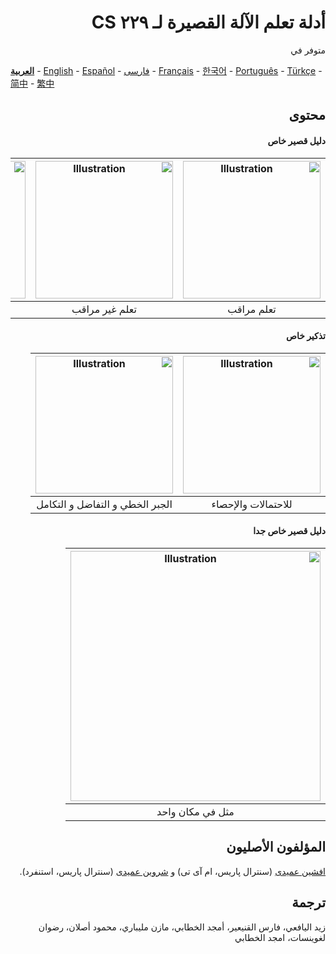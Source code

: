 <span dir="rtl" align="right">

# أدلة تعلم الآلة القصيرة لـ CS ۲۲۹ 

متوفر في

</span>

[**العربية**](https://github.com/afshinea/stanford-cs-229-machine-learning/tree/master/ar) -  [English](https://github.com/afshinea/stanford-cs-229-machine-learning/tree/master/en) -  [Español](https://github.com/afshinea/stanford-cs-229-machine-learning/tree/master/es) -  [فارسی](https://github.com/afshinea/stanford-cs-229-machine-learning/tree/master/fa) -  [Français](https://github.com/afshinea/stanford-cs-229-machine-learning/tree/master/fr) -  [한국어](https://stanford.edu/~shervine/l/ko/teaching/cs-229/cheatsheet-machine-learning-tips-and-tricks) -  [Português](https://github.com/afshinea/stanford-cs-229-machine-learning/tree/master/pt) -  [Türkçe](https://github.com/afshinea/stanford-cs-229-machine-learning/tree/master/tr) -  [简中](https://github.com/afshinea/stanford-cs-229-machine-learning/tree/master/zh) -  [繁中](https://github.com/afshinea/stanford-cs-229-machine-learning/tree/master/zh-tw)

<span dir="rtl" align="right">

## محتوى
#### دليل قصير خاص
|<a href="https://github.com/afshinea/stanford-cs-229-machine-learning/blob/master/ar/cheatsheet-supervised-learning.pdf"><img src="https://stanford.edu/~shervine/teaching/cs-229/illustrations/cover/fa-001.png?" alt="Illustration" width="220px"/></a>|<a href="https://github.com/afshinea/stanford-cs-229-machine-learning/blob/master/ar/cheatsheet-unsupervised-learning.pdf"><img src="https://stanford.edu/~shervine/teaching/cs-229/illustrations/cover/fa-002.png?" alt="Illustration" width="220px"/></a>|<a href="https://github.com/afshinea/stanford-cs-229-machine-learning/blob/master/ar/cheatsheet-deep-learning.pdf"><img src="https://stanford.edu/~shervine/teaching/cs-229/illustrations/cover/fa-003.png?" alt="Illustration" width="220px"/></a>|<a href="https://github.com/afshinea/stanford-cs-229-machine-learning/blob/master/ar/cheatsheet-machine-learning-tips-and-tricks.pdf"><img src="https://stanford.edu/~shervine/teaching/cs-229/illustrations/cover/fa-004.png?" alt="Illustration" width="220px"/></a>|
|:--:|:--:|:--:|:--:|
|تعلم مراقب|تعلم غير مراقب|تعلم متعمق|لنصائح وحيل تعلّم الآلة



#### تذكير خاص
|<a href="https://github.com/afshinea/stanford-cs-229-machine-learning/blob/master/ar/refresher-probabilities-statistics.pdf"><img src="https://stanford.edu/~shervine/teaching/cs-229/illustrations/cover/fa-005.png" alt="Illustration" width="220px"/></a>|<a href="https://github.com/afshinea/stanford-cs-229-machine-learning/blob/master/ar/refresher-algebra-calculus.pdf"><img src="https://stanford.edu/~shervine/teaching/cs-229/illustrations/cover/fa-006.png" alt="Illustration" width="220px"/></a>|
|:--:|:--:|
|للاحتمالات والإحصاء|الجبر الخطي و التفاضل و التكامل


#### دليل قصير خاص جدا
|<a href="https://github.com/afshinea/stanford-cs-229-machine-learning/blob/master/ar/super-cheatsheet-machine-learning.pdf"><img src="https://stanford.edu/~shervine/teaching/cs-229/illustrations/cover/fa-007.png" alt="Illustration" width="400px"/></a>|
|:--:|
|مثل في مكان واحد


## المؤلفون الأصليون

[افشین عمیدی](https://twitter.com/afshinea) (سنترال پاریس، ام آی تی) و [شروین عمیدی](https://twitter.com/shervinea) (سنترال پاریس، استنفرد).

## ترجمة
زيد اليافعي، فارس القنيعير، أمجد الخطابي، مازن مليباري، محمود أصلان، رضوان لغوينسات، امجد الخطابي

</span>


